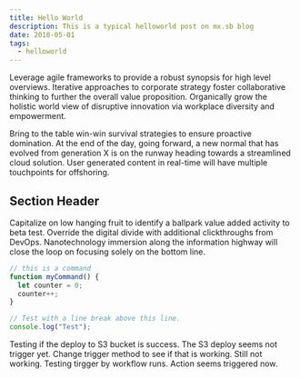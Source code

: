 ```yaml
---
title: Hello World
description: This is a typical helloworld post on mx.sb blog
date: 2018-05-01
tags:
  - helloworld
---
```


Leverage agile frameworks to provide a robust synopsis for high level overviews.
Iterative approaches to corporate strategy foster collaborative thinking to
further the overall value proposition. Organically grow the holistic world view
of disruptive innovation via workplace diversity and empowerment.

Bring to the table win-win survival strategies to ensure proactive domination.
At the end of the day, going forward, a new normal that has evolved from
generation X is on the runway heading towards a streamlined cloud solution. User
generated content in real-time will have multiple touchpoints for offshoring.

## Section Header

Capitalize on low hanging fruit to identify a ballpark value added activity to
beta test. Override the digital divide with additional clickthroughs from
DevOps. Nanotechnology immersion along the information highway will close the
loop on focusing solely on the bottom line.

```js
// this is a command
function myCommand() {
  let counter = 0;
  counter++;
}

// Test with a line break above this line.
console.log("Test");
```

Testing if the deploy to S3 bucket is success.
The S3 deploy seems not trigger yet.
Change trigger method to see if that is working.
Still not working.
Testing tirgger by workflow runs.
Action seems triggered now.
